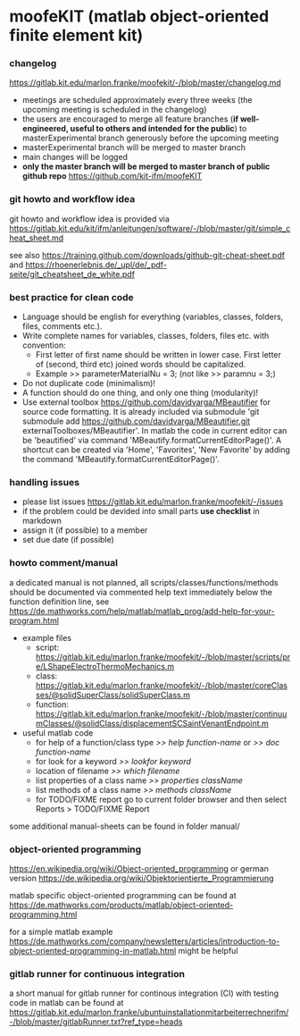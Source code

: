 # moofeKIT (matlab object-oriented finite element kit)

### changelog
https://gitlab.kit.edu/marlon.franke/moofekit/-/blob/master/changelog.md
- meetings are scheduled approximately every three weeks (the upcoming meeting is scheduled in the changelog)
- the users are encouraged to merge all feature branches (**if well-engineered, useful to others and intended for the public**) to masterExperimental branch generously before the upcoming meeting 
- masterExperimental branch will be merged to master branch
- main changes will be logged
- **only the master branch will be merged to master branch of public github repo** https://github.com/kit-ifm/moofeKIT
### git howto and workflow idea
git howto and workflow idea is provided via https://gitlab.kit.edu/kit/ifm/anleitungen/software/-/blob/master/git/simple_cheat_sheet.md

see also https://training.github.com/downloads/github-git-cheat-sheet.pdf and https://rhoenerlebnis.de/_upl/de/_pdf-seite/git_cheatsheet_de_white.pdf
### best practice for clean code
- Language should be english for everything (variables, classes, folders, files, comments etc.).
- Write complete names for variables, classes, folders, files etc. with convention: 
  - First letter of first name should be written in lower case. First letter of (second, third etc) joined words should be capitalized.
  - Example >> parameterMaterialNu = 3; (not like >> paramnu = 3;)
- Do not duplicate code (minimalism)!
- A function should do one thing, and only one thing (modularity)!
- Use external toolbox https://github.com/davidvarga/MBeautifier for source code formatting. It is already included via submodule 'git submodule add https://github.com/davidvarga/MBeautifier.git externalToolboxes/MBeautifier'. In matlab the code in current editor can be 'beautified' via command 'MBeautify.formatCurrentEditorPage()'. A shortcut can be created via 'Home', 'Favorites', 'New Favorite' by adding the command 'MBeautify.formatCurrentEditorPage()'.
### handling issues
- please list issues https://gitlab.kit.edu/marlon.franke/moofekit/-/issues
- if the problem could be devided into small parts **use checklist** in markdown 
- assign it (if possible) to a member
- set due date (if possible)
### howto comment/manual
a dedicated manual is not planned, all scripts/classes/functions/methods should be documented via commented help text immediately below the function definition line, see 
https://de.mathworks.com/help/matlab/matlab_prog/add-help-for-your-program.html
- example files
  - script: https://gitlab.kit.edu/marlon.franke/moofekit/-/blob/master/scripts/pre/LShapeElectroThermoMechanics.m
  - class: https://gitlab.kit.edu/marlon.franke/moofekit/-/blob/master/coreClasses/@solidSuperClass/solidSuperClass.m
  - function: https://gitlab.kit.edu/marlon.franke/moofekit/-/blob/master/continuumClasses/@solidClass/displacementSCSaintVenantEndpoint.m
- useful matlab code
  - for help of a function/class type _>> help function-name_
                                   or _>> doc function-name_
  - for look for a keyword _>> lookfor keyword_
  - location of filename _>> which filename_ 
  - list properties of a class name _>> properties className_
  - list methods of a class name _>> methods className_
  - for TODO/FIXME report go to current folder browser and then select Reports > TODO/FIXME Report
  
some additional manual-sheets can be found in folder manual/
### object-oriented programming
https://en.wikipedia.org/wiki/Object-oriented_programming or german version https://de.wikipedia.org/wiki/Objektorientierte_Programmierung

matlab specific object-oriented programming can be found at https://de.mathworks.com/products/matlab/object-oriented-programming.html

for a simple matlab example https://de.mathworks.com/company/newsletters/articles/introduction-to-object-oriented-programming-in-matlab.html might be helpful
### gitlab runner for continuous integration
a short manual for gitlab runner for continous integration (CI) with testing code in matlab can be found at https://gitlab.kit.edu/marlon.franke/ubuntuinstallationmitarbeiterrechnerifm/-/blob/master/gitlabRunner.txt?ref_type=heads

